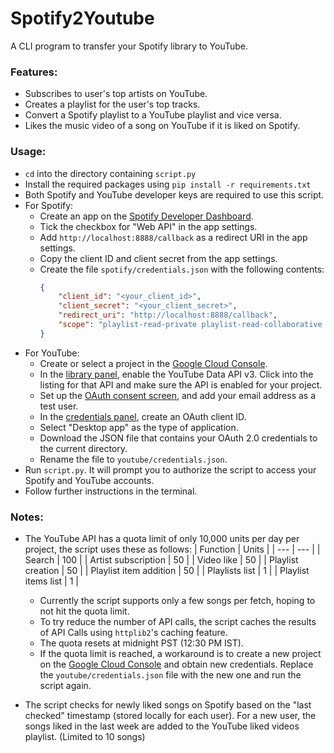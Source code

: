 # Spotify2Youtube

A CLI program to transfer your Spotify library to YouTube.

### Features:
- Subscribes to user's top artists on YouTube.
- Creates a playlist for the user's top tracks.
- Convert a Spotify playlist to a YouTube playlist and vice versa.
- Likes the music video of a song on YouTube if it is liked on Spotify.

### Usage:
- `cd` into the directory containing `script.py`
- Install the required packages using `pip install -r requirements.txt`
- Both Spotify and YouTube developer keys are required to use this script.
- For Spotify:
    - Create an app on the [Spotify Developer Dashboard](https://developer.spotify.com/dashboard).
    - Tick the checkbox for "Web API" in the app settings.
    - Add `http://localhost:8888/callback` as a redirect URI in the app settings.
    - Copy the client ID and client secret from the app settings.
    - Create the file `spotify/credentials.json` with the following contents:
        ```json
        {
            "client_id": "<your_client_id>",
            "client_secret": "<your_client_secret>",
            "redirect_uri": "http://localhost:8888/callback",
            "scope": "playlist-read-private playlist-read-collaborative playlist-modify-public playlist-modify-private user-top-read user-read-private user-read-email user-library-read"
        }
        ```
- For YouTube:
    - Create or select a project in the [Google Cloud Console](https://console.cloud.google.com/).
    - In the [library panel](https://console.cloud.google.com/apis/library), enable the YouTube Data API v3. Click into the listing for that API and make sure the API is enabled for your project.
    - Set up the [OAuth consent screen](https://console.cloud.google.com/apis/credentials/consent), and add your email address as a test user.
    - In the [credentials panel](https://console.cloud.google.com/apis/credentials), create an OAuth client ID.
    - Select "Desktop app" as the type of application.
    - Download the JSON file that contains your OAuth 2.0 credentials to the current directory.
    - Rename the file to `youtube/credentials.json`.
- Run `script.py`. It will prompt you to authorize the script to access your Spotify and YouTube accounts.
- Follow further instructions in the terminal.

### Notes:
- The YouTube API has a quota limit of only 10,000 units per day per project, the script uses these as follows:
    | Function | Units |
    | --- | --- |
    | Search | 100 |
    | Artist subscription | 50 |
    | Video like | 50 |
    | Playlist creation | 50 |
    | Playlist item addition | 50 |
    | Playlists list | 1 |
    | Playlist items list | 1 |

    - Currently the script supports only a few songs per fetch, hoping to not hit the quota limit.
    - To try reduce the number of API calls, the script caches the results of API Calls using `httplib2`'s caching feature.
    - The quota resets at midnight PST (12:30 PM IST).
    - If the quota limit is reached, a workaround is to create a new project on the [Google Cloud Console](https://console.cloud.google.com/) and obtain new credentials. Replace the `youtube/credentials.json` file with the new one and run the script again.
- The script checks for newly liked songs on Spotify based on the "last checked" timestamp (stored locally for each user). For a new user, the songs liked in the last week are added to the YouTube liked videos playlist. (Limited to 10 songs)
